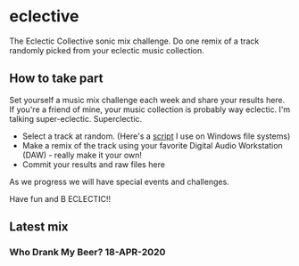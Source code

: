 # eclective
The Eclectic Collective sonic mix challenge. Do one remix of a track randomly picked from your eclectic music collection.

## How to take part

Set yourself a music mix challenge each week and share your results here. If you're a friend of mine, your music collection is probably way eclectic. I'm talking super-eclectic. Superclectic.

- Select a track at random. (Here's a [script](pick-file.bat) I use on Windows file systems)
- Make a remix of the track using your favorite Digital Audio Workstation (DAW) - really make it your own!
- Commit your results and raw files here

As we progress we will have special events and challenges.

Have fun and B ECLECTIC!!

## Latest mix

### Who Drank My Beer? 18-APR-2020


